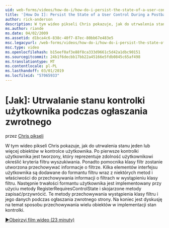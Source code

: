 ```yaml
---
uid: web-forms/videos/how-do-i/how-do-i-persist-the-state-of-a-user-control-during-a-postback
title: '[How Do I]: Persist the State of a User Control During a Postback | Microsoft Docs'
author: rick-anderson
description: W tym wideo pikseli Chris pokazuje, jak do utrwalenia stanu jeden lub więcej obiektów w kontrolce użytkownika. Najpierw kontrolki użytkownika jest tworzony, który reprezentuje abilit...
ms.author: riande
ms.date: 04/02/2009
ms.assetid: d1bca4c6-838c-40f7-87ec-80bb67e483e5
msc.legacyurl: /web-forms/videos/how-do-i/how-do-i-persist-the-state-of-a-user-control-during-a-postback
msc.type: video
ms.openlocfilehash: b15eef0af3e88f8ca333d9661c5d42a1dbc90151
ms.sourcegitcommit: 24b1f6decbb17bb22a45166e5fdb0845c65af498
ms.translationtype: MT
ms.contentlocale: pl-PL
ms.lasthandoff: 03/01/2019
ms.locfileid: "57065933"
---
```

<a name="how-do-i-persist-the-state-of-a-user-control-during-a-postback"></a>[Jak]: Utrwalanie stanu kontrolki użytkownika podczas ogłaszania zwrotnego
====================
przez [Chris pikseli](https://twitter.com/chrispels)

W tym wideo pikseli Chris pokazuje, jak do utrwalenia stanu jeden lub więcej obiektów w kontrolce użytkownika. Po pierwsze kontrolki użytkownika jest tworzony, który reprezentuje zdolność użytkownikowi określić kryteria filtru wyszukiwania. Ponadto pomocnika klasy filtr zostanie utworzona przechowywać informacje o filtrze. Kilka elementów interfejsu użytkownika są dodawane do formantu filtru wraz z niektórych metod i właściwości do przechowywania informacji o filtrach w wystąpieniu klasy filtru. Następnie trwałości formantu użytkownika jest implementowany przy użyciu metody RegisterRequiresControlState i skojarzone metody zapisać/przywrócić. Te metody przechowywania wystąpienia klasy filtru i jego danych podczas ogłaszania zwrotnego strony. Na koniec jest dyskusję na temat sposobu przechowywania wielu obiektów w implementacji stan kontrolki.

[&#9654;Obejrzyj film wideo (23 minuty)](https://channel9.msdn.com/Blogs/ASP-NET-Site-Videos/how-do-i-persist-the-state-of-a-user-control-during-a-postback)

